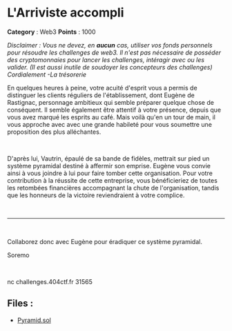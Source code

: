 # L'Arriviste accompli

**Category** : Web3
**Points** : 1000

<div style="margin-bottom: 1em;"><i>Disclaimer : Vous ne devez, en <b>aucun</b> cas, utiliser vos fonds personnels pour résoudre les challenges de web3. Il n'est pas nécessaire de posséder des cryptomonnaies pour lancer les challenges, intéragir avec ou les valider. (Il est aussi inutile de soudoyer les concepteurs des challenges) Cordialement -La trésorerie</i></div>

En quelques heures à peine, votre acuité d'esprit vous a permis de distinguer les clients réguliers de l'établissement, dont Eugène de Rastignac, personnage ambitieux qui semble préparer quelque chose de conséquent. Il semble également être attentif à votre présence, depuis que vous avez marqué les esprits au café. Mais voilà qu'en un tour de main, il vous approche avec avec une grande habileté pour vous soumettre une proposition des plus alléchantes.

<p class="space">&nbsp;</p>

D'après lui, Vautrin, épaulé de sa bande de fidèles, mettrait sur pied un système pyramidal destiné à affermir son emprise. Eugène vous convie ainsi à vous joindre à lui pour faire tomber cette organisation. Pour votre contribution à la réussite de cette entreprise, vous bénéficieriez de toutes les retombées financières accompagnant la chute de l'organisation, tandis que les honneurs de la victoire reviendraient à votre complice.

<p class="space">&nbsp;</p>

***

<p class="space">&nbsp;</p>

Collaborez donc avec Eugène pour éradiquer ce système pyramidal.

<div class="author">Soremo</div>

<p class="space">&nbsp;</p>


nc challenges.404ctf.fr 31565

## Files : 
 - [Pyramid.sol](./Pyramid.sol)


